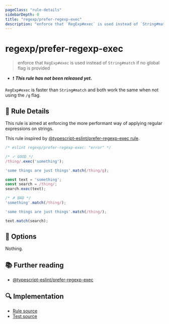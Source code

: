 ```yaml
---
pageClass: "rule-details"
sidebarDepth: 0
title: "regexp/prefer-regexp-exec"
description: "enforce that `RegExp#exec` is used instead of `String#match` if no global flag is provided"
---
```

# regexp/prefer-regexp-exec

> enforce that `RegExp#exec` is used instead of `String#match` if no global flag is provided

- :exclamation: <badge text="This rule has not been released yet." vertical="middle" type="error"> ***This rule has not been released yet.*** </badge>

`RegExp#exec` is faster than `String#match` and both work the same when not using the `/g` flag.

## :book: Rule Details

This rule is aimed at enforcing the more performant way of applying regular expressions on strings.

This rule inspired by [@typescript-eslint/prefer-regexp-exec rule](https://github.com/typescript-eslint/typescript-eslint/blob/master/packages/eslint-plugin/docs/rules/prefer-regexp-exec.md).

<eslint-code-block>

```js
/* eslint regexp/prefer-regexp-exec: "error" */

/* ✓ GOOD */
/thing/.exec('something');

'some things are just things'.match(/thing/g);

const text = 'something';
const search = /thing/;
search.exec(text);

/* ✗ BAD */
'something'.match(/thing/);

'some things are just things'.match(/thing/);

text.match(search);
```

</eslint-code-block>

## :wrench: Options

Nothing.

## :books: Further reading

- [@typescript-eslint/prefer-regexp-exec](https://github.com/typescript-eslint/typescript-eslint/blob/master/packages/eslint-plugin/docs/rules/prefer-regexp-exec.md)

## :mag: Implementation

- [Rule source](https://github.com/ota-meshi/eslint-plugin-regexp/blob/master/lib/rules/prefer-regexp-exec.ts)
- [Test source](https://github.com/ota-meshi/eslint-plugin-regexp/blob/master/tests/lib/rules/prefer-regexp-exec.ts)
